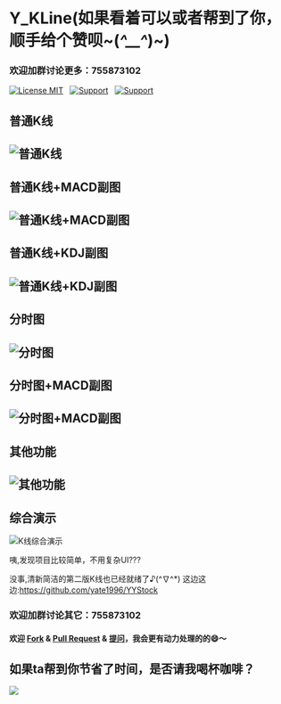 # Y_KLine(如果看着可以或者帮到了你，顺手给个赞呗~(*^__^*)~)

### 欢迎加群讨论更多：755873102
[![License MIT](https://img.shields.io/badge/license-MIT-green.svg?style=flat)]() &nbsp;
[![Support](https://img.shields.io/badge/support-iOS7.0+-blue.svg?style=flat)]() &nbsp;
[![Support](https://img.shields.io/badge/support-Autolayout-orange.svg?style=flatt)]() &nbsp;


## 普通K线

![普通K线](http://images2015.cnblogs.com/blog/784141/201605/784141-20160512232207577-321982028.png)
---
## 普通K线+MACD副图

![普通K线+MACD副图](http://images2015.cnblogs.com/blog/784141/201605/784141-20160512232150452-239970289.png)
---
## 普通K线+KDJ副图

![普通K线+KDJ副图](http://images2015.cnblogs.com/blog/784141/201605/784141-20160512232158515-2083550522.png)
---
## 分时图

![分时图](http://images2015.cnblogs.com/blog/784141/201605/784141-20160512232213202-486002469.png)
---
## 分时图+MACD副图

![分时图+MACD副图](http://images2015.cnblogs.com/blog/784141/201605/784141-20160512232142827-1554494273.png)
---
## 其他功能

![其他功能](http://images2015.cnblogs.com/blog/784141/201605/784141-20160512232934905-1866701052.png)
---
## 综合演示

![K线综合演示](http://images2015.cnblogs.com/blog/784141/201605/784141-20160512231537202-1121097756.gif)

咦,发现项目比较简单，不用复杂UI???

没事,清新简洁的第二版K线也已经就绪了♪(^∇^*) 
这边这边:https://github.com/yate1996/YYStock

### 欢迎加群讨论其它：755873102

#### 欢迎 [Fork](https://github.com/yate1996/Y_KLine/fork) & [Pull Request](https://github.com/yate1996/Y_KLine/pulls) & [提问](https://github.com/yate1996/Y_KLine/issues/new)，我会更有动力处理的的😄～

如果ta帮到你节省了时间，是否请我喝杯咖啡？
--
![](https://images.cnblogs.com/cnblogs_com/yate1996/710719/o_C83B4782DA1F7B7BA7539E802BA6BF14.png)
